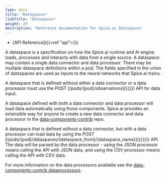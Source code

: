 ```yaml
---
type: docs
title: "Dataspaces"
linkTitle: "Dataspaces"
weight: 20
description: "Reference documentation for Spice.ai Dataspaces"
---
```


- [API Reference]({{<ref "api">}})

A dataspace is a specification on how the Spice.ai runtime and AI engine loads, processes and interacts with data from a single source. A dataspace may contain a single data connector and data processor. There may be multiple dataspace definitions within a pod. The fields specified in the union of dataspaces are used as inputs to the neural networks that Spice.ai trains.

A dataspace that is defined without either a data connector or a data processor must use the POST [/pods/{pod}/observations]({{<ref api>}}) API for data input.

A dataspace defined with both a data connector and data processor will load data automatically using those components. Spice.ai provides an extensible way for anyone to create a new data connector and data processor in the [data-components-contrib](https://github.com/spiceai/data-components-contrib) repo.

A dataspace that is defined without a data connector, but with a data processor can load data by using the POST [/pods/{pod}/dataspaces/{dataspace_from}/{dataspace_name}]({{<ref api>}}}) API. The data will be parsed by the data processor - using the JSON processor means calling the API with JSON data, and using the CSV processor means calling the API with CSV data.

For more information on the data processors available see the [data-components-contrib dataprocessors](https://github.com/spiceai/data-components-contrib/tree/trunk/dataprocessors).
